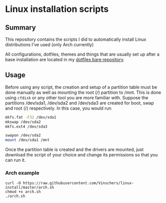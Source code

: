 # Linux installation scripts
## Summary
This repository contains the scripts I did to automatically install Linux distributions I've used (only Arch currently)

All configurations, dotfiles, themes and things that are usually set up after a base installation are located in my [dotfiles bare repository](https://github.com/Vinschers/dotfiles).

## Usage
Before using any script, the creation and setup of a partition table must be done manually as well as mounting the root (/) partition to /mnt.
This is done using `cfdisk` or any other tool you are more familiar with. Suppose the partitions /dev/sda1, /dev/sda2 and /dev/sda3 are
created for boot, swap and root (/) respectively. In this case, you would run
```sh
mkfs.fat -F32 /dev/sda1
mkswap /dev/sda2
mkfs.ext4 /dev/sda3

swapon /dev/sda2
mount /dev/sda1 /mnt
```
Once the partition
table is created and the drivers are mounted, just download the script of your choice and change its permissions so that you can run it.

### Arch example
```
curl -O https://raw.githubusercontent.com/Vinschers/linux-install/master/arch.sh
chmod +x arch.sh
./arch.sh
```
